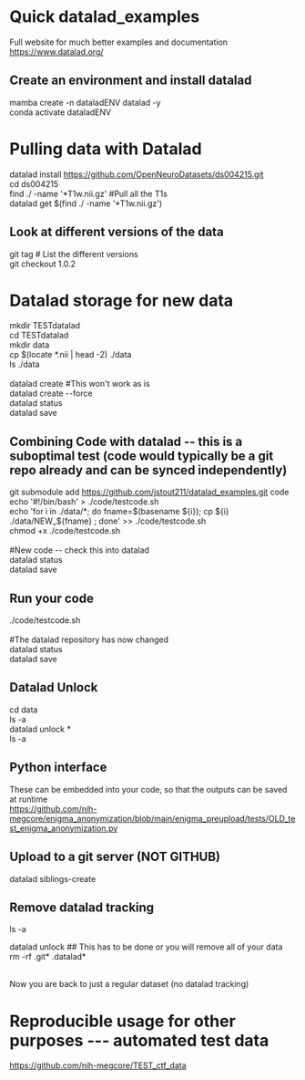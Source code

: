 # Quick datalad_examples
Full website for much better examples and documentation <br>
https://www.datalad.org/


## Create an environment and install datalad
mamba create -n dataladENV datalad -y <br>
conda activate dataladENV <br>


# Pulling data with Datalad
datalad install https://github.com/OpenNeuroDatasets/ds004215.git <br>
cd ds004215 <br>
find ./ -name '*T1w.nii.gz'    #Pull all the T1s <br>
datalad get $(find ./ -name '*T1w.nii.gz') <br>

## Look at different versions of the data
git tag   # List the different versions <br>
git checkout 1.0.2 <br>

# Datalad storage for new data
mkdir TESTdatalad  <br>
cd TESTdatalad <br>
mkdir data <br>
cp $(locate *.nii | head -2) ./data  <br>
ls ./data <br><br>
datalad create #This won't work as is <br>
datalad create --force  <br>
datalad status <br>
datalad save <br>

## Combining Code with datalad  -- this is a suboptimal test (code would typically be a git repo already and can be synced independently)
git submodule add https://github.com/jstout211/datalad_examples.git code <br>
echo '#!/bin/bash' > ./code/testcode.sh <br>
echo 'for i in ./data/*; do fname=$(basename ${i}); cp ${i} ./data/NEW_${fname} ; done' >> ./code/testcode.sh <br>
chmod +x ./code/testcode.sh <br>
<br>
#New code -- check this into datalad <br>
datalad status <br>
datalad save <br>

## Run your code
./code/testcode.sh <br>
<br>
#The datalad repository has now changed <br>
datalad status <br>
datalad save <br>




## Datalad Unlock
cd data <br>
ls -a <br>
datalad unlock * <br>
ls -a <br>

## Python interface
These can be embedded into your code, so that the outputs can be saved at runtime <br>
https://github.com/nih-megcore/enigma_anonymization/blob/main/enigma_preupload/tests/OLD_test_enigma_anonymization.py <br>

## Upload to a git server (NOT GITHUB)
datalad siblings-create

## Remove datalad tracking 
ls -a <br>

datalad unlock   ## This has to be done or you will remove all of your data  <br>
rm -rf .git*  .datalad* <br><br>

Now you are back to just a regular dataset (no datalad tracking) <br>

# Reproducible usage for other purposes --- automated test data
https://github.com/nih-megcore/TEST_ctf_data



